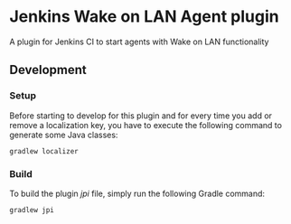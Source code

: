 # Jenkins Wake on LAN Agent plugin

A plugin for Jenkins CI to start agents with Wake on LAN functionality

## Development

### Setup
Before starting to develop for this plugin and for every time you add or remove a localization key, you have to execute
the following command to generate some Java classes:

```
gradlew localizer
```

### Build
To build the plugin *jpi* file, simply run the following Gradle command:

```
gradlew jpi
```